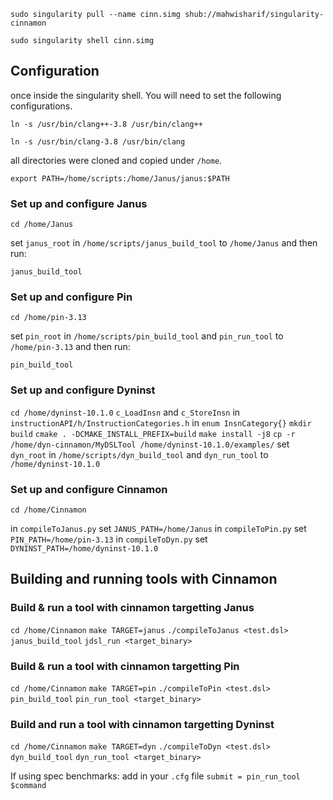 `sudo singularity pull --name cinn.simg shub://mahwisharif/singularity-cinnamon`

`sudo singularity shell cinn.simg`

## Configuration 

once inside the singularity shell. You will need to set the following configurations. 

`ln -s /usr/bin/clang++-3.8 /usr/bin/clang++`

`ln -s /usr/bin/clang-3.8 /usr/bin/clang`

all directories were cloned and copied under `/home`. 

`export PATH=/home/scripts:/home/Janus/janus:$PATH`

### Set up and configure Janus

`cd /home/Janus`

set `janus_root` in `/home/scripts/janus_build_tool` to `/home/Janus` and then run:

`janus_build_tool`

### Set up and configure Pin

`cd /home/pin-3.13`

set `pin_root` in `/home/scripts/pin_build_tool` and `pin_run_tool` to `/home/pin-3.13` and then run: 

`pin_build_tool`

### Set up and configure Dyninst
`cd /home/dyninst-10.1.0`
`c_LoadInsn` and `c_StoreInsn` in `instructionAPI/h/InstructionCategories.h` in `enum InsnCategory{}`
`mkdir build`
`cmake . -DCMAKE_INSTALL_PREFIX=build`
`make install -j8`
`cp -r /home/dyn-cinnamon/MyDSLTool /home/dyninst-10.1.0/examples/`
set `dyn_root` in `/home/scripts/dyn_build_tool` and `dyn_run_tool` to `/home/dyninst-10.1.0`

### Set up and configure Cinnamon

`cd /home/Cinnamon`

in `compileToJanus.py` set `JANUS_PATH=/home/Janus`
in `compileToPin.py` set `PIN_PATH=/home/pin-3.13`
in `compileToDyn.py` set `DYNINST_PATH=/home/dyninst-10.1.0`

## Building and running tools with Cinnamon 

### Build & run a tool with cinnamon targetting Janus
`cd /home/Cinnamon`
`make TARGET=janus`
`./compileToJanus <test.dsl>`
`janus_build_tool`
`jdsl_run <target_binary>`

### Build & run a tool with cinnamon targetting Pin
`cd /home/Cinnamon`
`make TARGET=pin`
`./compileToPin <test.dsl>`
`pin_build_tool`
`pin_run_tool <target_binary>`

### Build and run a tool with cinnamon targetting Dyninst
`cd /home/Cinnamon`
`make TARGET=dyn`
`./compileToDyn <test.dsl>`
`dyn_build_tool`
`dyn_run_tool <target_binary>`


If using spec benchmarks: 
add in your `.cfg` file
`submit = pin_run_tool $command`
